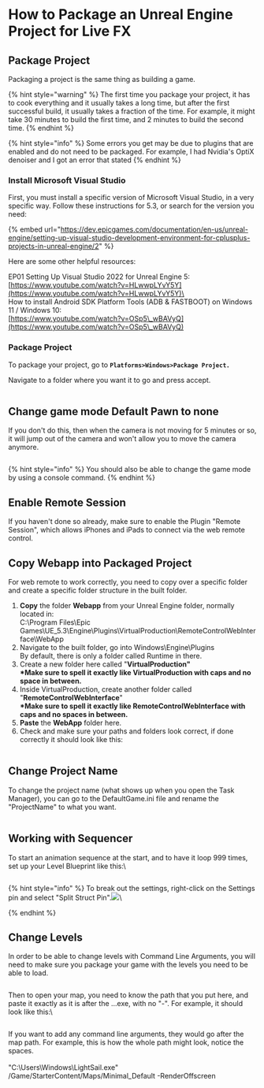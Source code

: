 # How to Package an Unreal Engine Project for Live FX

## Package Project

Packaging a project is the same thing as building a game.&#x20;

{% hint style="warning" %}
The first time you package your project, it has to cook everything and it usually takes a long time, but after the first successful build, it usually takes a fraction of the time. For example, it might take 30 minutes to build the first time, and 2 minutes to build the second time.
{% endhint %}

{% hint style="info" %}
Some errors you get may be due to plugins that are enabled and do not need to be packaged. For example, I had Nvidia's OptiX denoiser and I got an error that stated&#x20;
{% endhint %}

### Install Microsoft Visual Studio

First, you must install a specific version of Microsoft Visual Studio, in a very specific way. Follow these instructions for 5.3, or search for the version you need:



{% embed url="https://dev.epicgames.com/documentation/en-us/unreal-engine/setting-up-visual-studio-development-environment-for-cplusplus-projects-in-unreal-engine/2" %}

Here are some other helpful resources:

EP01 Setting Up Visual Studio 2022 for Unreal Engine 5:\
[https://www.youtube.com/watch?v=HLwwpLYvY5Y](https://www.youtube.com/watch?v=HLwwpLYvY5Y)\
\
How to install Android SDK Platform Tools (ADB & FASTBOOT) on Windows 11 / Windows 10:\
[https://www.youtube.com/watch?v=OSp5\_wBAVyQ](https://www.youtube.com/watch?v=OSp5\_wBAVyQ)

### Package Project

To package your project, go to **`Platforms>Windows>Package Project.`**

Navigate to a folder where you want it to go and press accept.

<figure><img src="../../.gitbook/assets/image (121).png" alt=""><figcaption></figcaption></figure>

## Change game mode Default Pawn to none

If you don't do this, then when the camera is not moving for 5 minutes or so, it will jump out of the camera and won't allow you to move the camera anymore.&#x20;

<figure><img src="../../.gitbook/assets/image (5) (1) (1) (1) (1) (1) (1) (1) (1) (1) (1) (1) (1) (1) (1) (1).png" alt=""><figcaption></figcaption></figure>

{% hint style="info" %}
You should also be able to change the game mode by using a console command.
{% endhint %}

## Enable Remote Session

If you haven't done so already, make sure to enable the Plugin "Remote Session", which allows iPhones and iPads to connect via the web remote control.&#x20;

## Copy Webapp into Packaged Project

For web remote to work correctly, you need to copy over a specific folder and create a specific folder structure in the built folder.&#x20;

1. **Copy** the folder **Webapp** from your Unreal Engine folder, normally located in:\
   C:\Program Files\Epic Games\UE\_5.3\Engine\Plugins\VirtualProduction\RemoteControlWebInterface\WebApp
2. Navigate to the built folder, go into Windows\Engine\Plugins\
   By default, there is only a folder called Runtime in there.&#x20;
3. Create a new folder here called "**VirtualProduction"**\
   **\*Make sure to spell it exactly like VirtualProduction with caps and no space in between.**
4. Inside VirtualProduction, create another folder called "**RemoteControlWebInterface**"\
   **\*Make sure to spell it exactly like RemoteControlWebInterface with caps and no spaces in between.**
5. **Paste** the **WebApp** folder here.&#x20;
6. Check and make sure your paths and folders look correct, if done correctly it should look like this:

<figure><img src="../../.gitbook/assets/image (1) (1) (1) (1) (1) (1) (1) (1) (1) (1) (1) (1) (1) (1) (1) (1) (1) (1) (1) (1) (1) (1) (1) (1) (1) (1).png" alt=""><figcaption></figcaption></figure>

## Change Project Name

To change the project name (what shows up when you open the Task Manager), you can go to the DefaultGame.ini file and rename the "ProjectName" to what you want.

<figure><img src="../../.gitbook/assets/image (172).png" alt=""><figcaption></figcaption></figure>

## Working with Sequencer

To start an animation sequence at the start, and to have it loop 999 times, set up your Level Blueprint like this:\


<figure><img src="../../.gitbook/assets/image (75).png" alt=""><figcaption></figcaption></figure>

{% hint style="info" %}
To break out the settings, right-click on the Settings pin and select "Split Struct Pin".![](<../../.gitbook/assets/image (12) (1) (1) (1).png>)\

{% endhint %}



## Change Levels

In order to be able to change levels with Command Line Arguments, you will need to make sure you package your game with the levels you need to be able to load.

<figure><img src="../../.gitbook/assets/image (191).png" alt=""><figcaption></figcaption></figure>

Then to open your map, you need to know the path that you put here, and paste it exactly as it is after the ...exe, with no "-". For example, it should look like this:\


<figure><img src="../../.gitbook/assets/image (192).png" alt=""><figcaption></figcaption></figure>

If you want to add any command line arguments, they would go after the map path. For example, this is how the whole path might look, notice the spaces. \
\
"C:\Users\Windows\LightSail.exe" /Game/StarterContent/Maps/Minimal\_Default -RenderOffscreen
